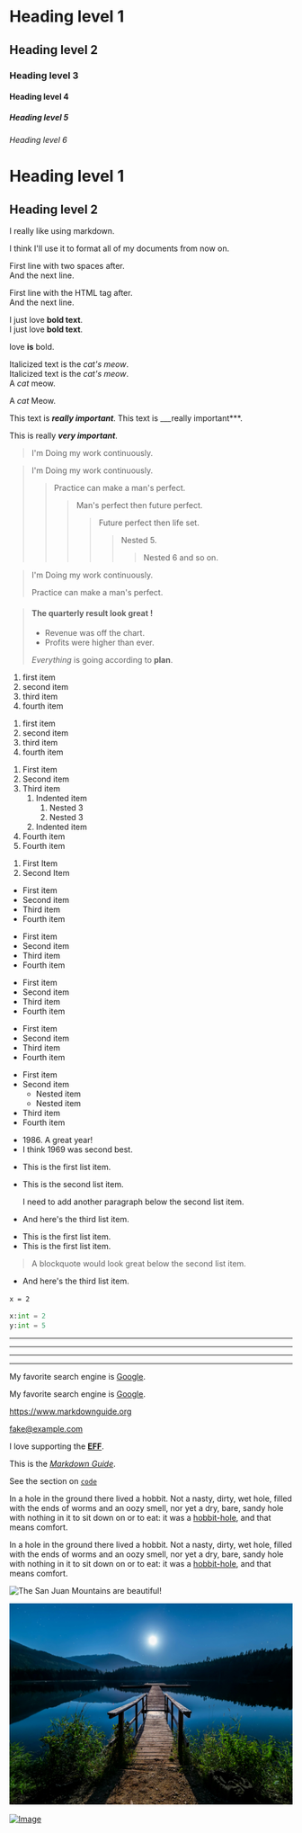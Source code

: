# Heading level 1
## Heading level 2
### Heading level 3
#### Heading level 4
##### Heading level 5
###### Heading level 6

<!-- Alternate Syntax -->
Heading level 1
=

Heading level 2
-

<!-- Paragraph -->
I really like using markdown.

I think I'll use it to format all of my documents from now on.

<!-- Linebreak -->
First line with two spaces after.   
And the next line.
<!-- OR -->
First line with the HTML tag after.<br>
And the next line.

<!-- Emphasis -->
<!-- Text Bold -->
<!-- There are Two Method but i prefer hagtarek(*) -->
I just love **bold text**.<br> 
I just love __bold text__.

<!-- Best Bold Practice  -->
love **is** bold.

<!-- Italic -->
Italicized text is the *cat's meow*.<br>
Italicized text is the _cat's meow_.<br>
A *cat* meow.

<!-- Italic best practice -->
A *cat* Meow.

<!-- Both Bold and Italic text -->
This text is ***really important***.
This text is ___really important***.

<!-- Bold and Italic Best practice   -->
This is really ***very important***.

<!-- Blockquotes -->
> I'm Doing my work continuously.

<!-- Nested blockquotes -->
> I'm Doing my work continuously.
>>Practice can make a man's perfect.
>>>Man's perfect then future perfect.
>>>>Future perfect then life set.
>>>>>Nested 5.
>>>>>>Nested 6 and so on.

<!-- Blockquotes with multiple Paragraph -->
>I'm Doing my work continuously.
>
>Practice can make a man's perfect.

<!-- Blockquotes with other Elements -->
> #### The quarterly result look great ! 
>
> - Revenue was off the chart.
> - Profits were higher than ever.
>
> *Everything* is going according to **plan**.

<!-- Ordered Lists -->
1. first item 
2. second item 
3. third item 
4. fourth item 

<!--  The numbers don’t have to be in numerical order, but the list should start with the number one. -->
1. first item
4. second item
7. third item
3. fourth item

<!-- Nested ordered list -->
1. First item
2. Second item
3. Third item
    1. Indented item
        1. Nested 3
        1. Nested 3
    2. Indented item
4. Fourth item
4. Fourth item

<!-- Ordered list best practice -->
1. First Item
2. Second Item

<!-- Unordered List -->
<!-- Three method's  -->
<!-- Method 1 -->
- First item
- Second item
- Third item
- Fourth item

<!-- Method 2 -->
* First item
* Second item
* Third item
* Fourth item

<!-- Method 3 -->
+ First item
+ Second item
+ Third item
+ Fourth item

<!-- But the best practice  -->
- First item
- Second item
- Third item
- Fourth item

<!-- Nested Unordered list -->
- First item
- Second item
    - Nested item
    - Nested item
- Third item
- Fourth item

<!-- Starting Unordered List Items With Numbers -->
- 1986\. A great year!
- I think 1969 was second best.

<!-- Adding Elements in Lists -->

* This is the first list item.
* This is the second list item. 

    I need to add another paragraph below the second list item.

* And here's the third list item.

<!-- In Blockquotes -->
* This is the first list item.
* This is the first list item.

> A blockquote would look great below the second list item.

* And here's the third list item.

<!-- Code Blocks -->
<!-- single line variable Backticks-->
`x = 2`
<!-- Multiple line variable -->
```python
x:int = 2
y:int = 5
```
<!-- Horizontal Rules -->
<!-- Method 1 -->
***
<!-- Method 2 -->
___
<!-- Method 3 -->
---
<!-- Horizontal Rules best practice -->

---

<!-- Links -->

My favorite search engine is [Google](https://www.google.co.uk/).

<!-- Adding Title  -->

My favorite search engine is [Google](https://www.google.co.uk/ "the best search engine").

<!-- URLs and Email Addresses -->

<https://www.markdownguide.org>

<fake@example.com>

<!-- Formatting Links -->
I love supporting the **[EFF](https://eff.org)**.

This is the *[Markdown Guide](https://www.markdownguide.org)*.

See the section on [`code`](#code)


<!-- Reference-style Links -->

In a hole in the ground there lived a hobbit. Not a nasty, dirty, wet hole, filled with the ends
of worms and an oozy smell, nor yet a dry, bare, sandy hole with nothing in it to sit down on or to
eat: it was a [hobbit-hole](https://en.wikipedia.org/wiki/Hobbit#Lifestyle "Hobbit lifestyles"), and that means comfort.

<!-- Another Method -->

In a hole in the ground there lived a hobbit. Not a nasty, dirty, wet hole, filled with the ends
of worms and an oozy smell, nor yet a dry, bare, sandy hole with nothing in it to sit down on or to
eat: it was a [hobbit-hole][1], and that means comfort.

[1]: <https://en.wikipedia.org/wiki/Hobbit#Lifestyle> "Hobbit lifestyles"


<!-- Images -->
![The San Juan Mountains are beautiful!](/assets/images/san-juan-mountains.jpg "San Juan Mountains")

![Image](pexels-souvenirpixels-414612.jpg "Beautiful Natural Picture")

<!-- Linking Images -->

[![Image](https://www.markdownguide.org/basic-syntax/#images-1 "Linking image")](pexels-souvenirpixels-414612.jpg)
